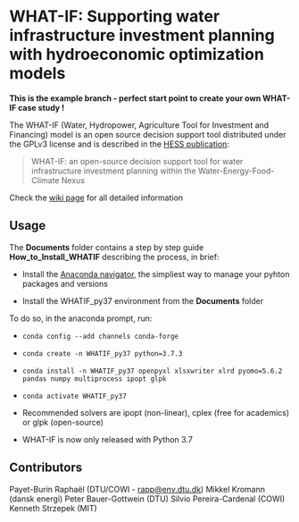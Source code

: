 # WHAT-IF: Supporting water infrastructure investment planning with hydroeconomic optimization models 

**This is the example branch - perfect start point to create your own WHAT-IF case study !**

The WHAT-IF (Water, Hydropower, Agriculture Tool for Investment and Financing) model is an open source decision support tool 
distributed under the GPLv3 license and is described in the [HESS publication](https://www.hydrol-earth-syst-sci-discuss.net/hess-2019-167/):
> WHAT-IF: an open-source decision support tool for water infrastructure investment planning within the Water-Energy-Food-Climate Nexus  

Check the [wiki page](https://github.com/RaphaelPB/WHAT-IF/wiki) for all detailed information


## Usage

The **Documents** folder contains a step by step guide **How_to_Install_WHATIF** describing the process, in brief:
* Install the [Anaconda navigator](https://anaconda.org/anaconda/anaconda-navigator), 
the simpliest way to manage your pyhton packages and versions

* Install the WHATIF_py37 environment from the **Documents** folder

To do so, in the anaconda prompt, run:

* `conda config --add channels conda-forge`
* `conda create -n WHATIF_py37 python=3.7.3`
* `conda install -n WHATIF_py37 openpyxl xlsxwriter xlrd pyomo=5.6.2 pandas numpy multiprocess ipopt glpk`
* `conda activate WHATIF_py37` 

* Recommended solvers are ipopt (non-linear), cplex (free for academics) or glpk (open-source)
* WHAT-IF is now only released with Python 3.7


## Contributors 
Payet-Burin Raphaël (DTU/COWI - rapp@env.dtu.dk)
Mikkel Kromann (dansk energi)
Peter Bauer-Gottwein (DTU)
Silvio Pereira-Cardenal (COWI)
Kenneth Strzepek (MIT)
